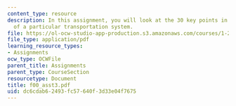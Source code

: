 ```yaml
---
content_type: resource
description: In this assignment, you will look at the 30 key points in the context
  of a particular transportation system.
file: https://ol-ocw-studio-app-production.s3.amazonaws.com/courses/1-221j-transportation-systems-fall-2004/dc6cdab62493fc57640f3d33e04f7675_f00_asst3.pdf
file_type: application/pdf
learning_resource_types:
- Assignments
ocw_type: OCWFile
parent_title: Assignments
parent_type: CourseSection
resourcetype: Document
title: f00_asst3.pdf
uid: dc6cdab6-2493-fc57-640f-3d33e04f7675
---
```

